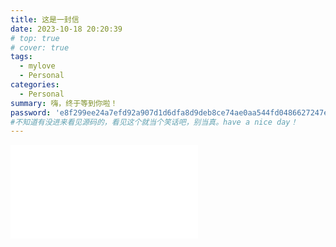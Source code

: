 ```yaml
---
title: 这是一封信
date: 2023-10-18 20:20:39
# top: true
# cover: true
tags:
  - mylove
  - Personal
categories:
  - Personal
summary: 嗨，终于等到你啦！
password: 'e8f299ee24a7efd92a907d1d6dfa8d9deb8ce74ae0aa544fd0486627247ee875'
#不知道有没进来看见源码的，看见这个就当个笑话吧，别当真。have a nice day！
---
```


<div style="position: relative; width: 100%; height: 0; padding-bottom: 75%;">
<iframe src="//player.bilibili.com/player.html?aid=870442734&bvid=BV1VV4y1a7Yx&cid=1183049893&p=1" scrolling="no" border="0" frameborder="no" framespacing="0" allowfullscreen="true"> </frame>
</div>

- 邹漂亮，龙美丽好想你呀。

- 此后的你，便是我生命中的一系列的数字了。  

- 2023-10-2、2018-1-13、968746